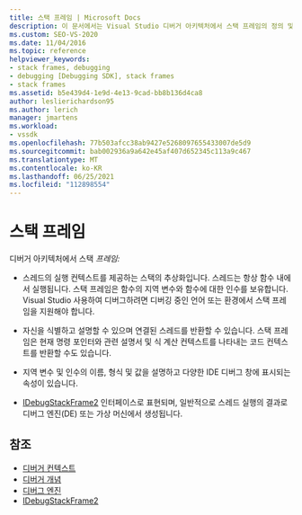 ```yaml
---
title: 스택 프레임 | Microsoft Docs
description: 이 문서에서는 Visual Studio 디버거 아키텍처에서 스택 프레임의 정의 및 역할을 설명합니다.
ms.custom: SEO-VS-2020
ms.date: 11/04/2016
ms.topic: reference
helpviewer_keywords:
- stack frames, debugging
- debugging [Debugging SDK], stack frames
- stack frames
ms.assetid: b5e439d4-1e9d-4e13-9cad-bb8b136d4ca8
author: leslierichardson95
ms.author: lerich
manager: jmartens
ms.workload:
- vssdk
ms.openlocfilehash: 77b503afcc38ab9427e5268097655433007de5d9
ms.sourcegitcommit: bab002936a9a642e45af407d652345c113a9c467
ms.translationtype: MT
ms.contentlocale: ko-KR
ms.lasthandoff: 06/25/2021
ms.locfileid: "112898554"
---
```

# <a name="stack-frames"></a>스택 프레임
디버거 아키텍처에서 스택 *프레임:*

- 스레드의 실행 컨텍스트를 제공하는 스택의 추상화입니다. 스레드는 항상 함수 내에서 실행됩니다. 스택 프레임은 함수의 지역 변수와 함수에 대한 인수를 보유합니다. Visual Studio 사용하여 디버그하려면 디버깅 중인 언어 또는 환경에서 스택 프레임을 지원해야 합니다.

- 자신을 식별하고 설명할 수 있으며 연결된 스레드를 반환할 수 있습니다. 스택 프레임은 현재 명령 포인터와 관련 설명서 및 식 계산 컨텍스트를 나타내는 코드 컨텍스트를 반환할 수도 있습니다.

- 지역 변수 및 인수의 이름, 형식 및 값을 설명하고 다양한 IDE 디버그 창에 표시되는 속성이 있습니다.

- [IDebugStackFrame2](../../extensibility/debugger/reference/idebugstackframe2.md) 인터페이스로 표현되며, 일반적으로 스레드 실행의 결과로 디버그 엔진(DE) 또는 가상 머신에서 생성됩니다.

## <a name="see-also"></a>참조
- [디버거 컨텍스트](../../extensibility/debugger/debugger-contexts.md)
- [디버거 개념](../../extensibility/debugger/debugger-concepts.md)
- [디버그 엔진](../../extensibility/debugger/debug-engine.md)
- [IDebugStackFrame2](../../extensibility/debugger/reference/idebugstackframe2.md)
